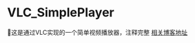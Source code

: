 # VLC_SimplePlayer
🚀这是通过VLC实现的一个简单视频播放器，注释完整
[相关博客地址](https://blog.csdn.net/Jacksqh/article/details/128058988)
